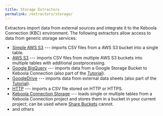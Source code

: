 ```yaml
---
title: Storage Extractors
permalink: /extractors/storage/
---
```


Extractors import data from external sources and integrate it to the Keboola Connection (KBC) environment.
The following extractors allow access to data from generic storage services:

- [Simple AWS S3](/extractors/storage/simple-aws-s3) --- imports CSV files from a AWS S3 bucket into a single table.
- [AWS S3](/extractors/storage/aws-s3) --- imports CSV files from multiple AWS S3 buckets into multiple tables with additional postprocessing.
- [Google BigQuery](/extractors/storage/bigquery) --- imports data from a Google Storage Bucket to Keboola Connection (also part of 
the [Tutorial](/tutorial/ad-hoc/#using-bigquery-extractor)).
- [GoogleDrive](/extractors/storage/google-drive/) --- imports data from external data sheets (also part of the [Tutorial](/tutorial/load/googledrive/)).
- [HTTP](/extractors/storage/http/) --- imports a CSV file stored on HTTP or HTTPS.
- [Keboola Connection Storage](/extractors/storage/storage-api/) --- loads single or multiple tables from a Keboola Connection project and
stores them in a bucket in your current project; can be used where [Share Buckets](/storage/buckets/sharing/) cannot.
- and others
